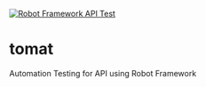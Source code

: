 [![Robot Framework API Test](https://github.com/damarmustikoaji/tomat/actions/workflows/main.yml/badge.svg?branch=master)](https://github.com/damarmustikoaji/tomat/actions/workflows/main.yml)

# tomat
Automation Testing for API using Robot Framework
